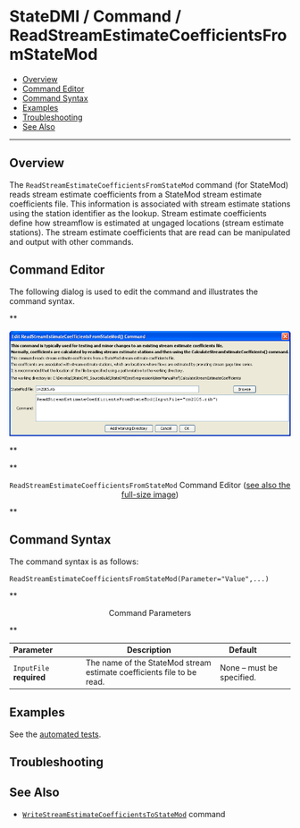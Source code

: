 # StateDMI / Command / ReadStreamEstimateCoefficientsFromStateMod #

* [Overview](#overview)
* [Command Editor](#command-editor)
* [Command Syntax](#command-syntax)
* [Examples](#examples)
* [Troubleshooting](#troubleshooting)
* [See Also](#see-also)

-------------------------

## Overview ##

The `ReadStreamEstimateCoefficientsFromStateMod` command (for StateMod)
reads stream estimate coefficients from a StateMod stream estimate coefficients file.
This information is associated with stream estimate stations using the station identifier as the lookup.
Stream estimate coefficients define how streamflow is estimated at ungaged locations (stream estimate stations).
The stream estimate coefficients that are read can be manipulated and output with other commands.

## Command Editor ##

The following dialog is used to edit the command and illustrates the command syntax.

**<p style="text-align: center;">
![ReadStreamEstimateCoefficientsFromStateMod](ReadStreamEstimateCoefficientsFromStateMod.png)
</p>**

**<p style="text-align: center;">
`ReadStreamEstimateCoefficientsFromStateMod` Command Editor (<a href="../ReadStreamEstimateCoefficientsFromStateMod.png">see also the full-size image</a>)
</p>**

## Command Syntax ##

The command syntax is as follows:

```text
ReadStreamEstimateCoefficientsFromStateMod(Parameter="Value",...)
```
**<p style="text-align: center;">
Command Parameters
</p>**

| **Parameter**&nbsp;&nbsp;&nbsp;&nbsp;&nbsp;&nbsp;&nbsp;&nbsp;&nbsp;&nbsp;&nbsp;&nbsp; | **Description** | **Default**&nbsp;&nbsp;&nbsp;&nbsp;&nbsp;&nbsp;&nbsp;&nbsp;&nbsp;&nbsp; |
| --------------|-----------------|----------------- |
| `InputFile`<br>**required** | The name of the StateMod stream estimate coefficients file to be read. | None – must be specified. |

## Examples ##

See the [automated tests](https://github.com/OpenCDSS/cdss-app-statedmi-test/tree/master/test/regression/commands/ReadStreamEstimateCoefficientsFromStateMod).

## Troubleshooting ##

## See Also ##

* [`WriteStreamEstimateCoefficientsToStateMod`](../WriteStreamEstimateCoefficientsToStateMod/WriteStreamEstimateCoefficientsToStateMod.md) command

